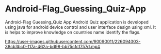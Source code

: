 # Android-Flag_Guessing_Quiz-App
 Android-Flag Guessing_Quiz App Android Quiz application is developed using java for 
android device control and user interface design using xml. 
It is helps to improve knowledge  on countries name identify the flags.



https://user-images.githubusercontent.com/90090011/226094003-38cb3bc0-f17a-462a-bd98-bb75cfc1757d.mp4


